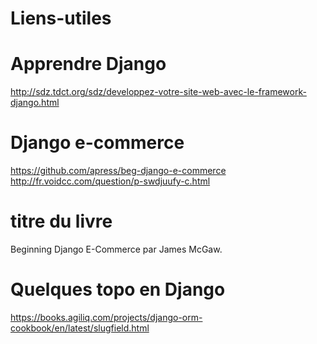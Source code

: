 # Liens-utiles

# Apprendre Django
http://sdz.tdct.org/sdz/developpez-votre-site-web-avec-le-framework-django.html

# Django e-commerce

https://github.com/apress/beg-django-e-commerce
http://fr.voidcc.com/question/p-swdjuufy-c.html

# titre du livre
Beginning Django E-Commerce par James McGaw.

# Quelques topo en Django
https://books.agiliq.com/projects/django-orm-cookbook/en/latest/slugfield.html

